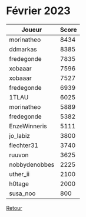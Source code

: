 # Février 2023

| Joueur | Score |
| - | - |
| morinatheo | 8434 |
| ddmarkas | 8385 |
| fredegonde | 7835 |
| xobaaar | 7596 |
| xobaaar | 7527 |
| fredegonde | 6939 |
| 1TLAU | 6025 |
| morinatheo | 5889 |
| fredegonde | 5382 |
| EnzeWinneris | 5111 |
| jo_labiz | 3800 |
| flechter31 | 3740 |
| ruuvon | 3625 |
| nobbydenobbes | 2225 |
| uther_ii | 2100 |
| h0tage | 2000 |
| susa_noo | 800 |

[Retour](/README.md)

